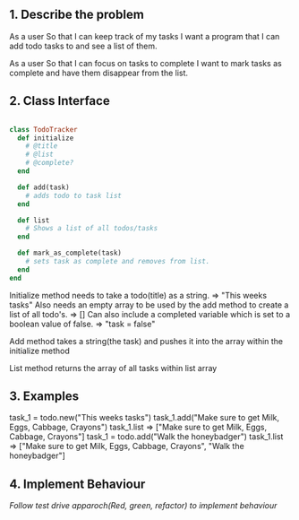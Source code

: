 ## 1. Describe the problem
As a user
So that I can keep track of my tasks
I want a program that I can add todo tasks to and see a list of them.

As a user
So that I can focus on tasks to complete
I want to mark tasks as complete and have them disappear from the list.

## 2. Class Interface

``` Ruby

class TodoTracker
  def initialize 
    # @title
    # @list
    # @complete?
  end

  def add(task)
    # adds todo to task list
  end

  def list 
    # Shows a list of all todos/tasks
  end

  def mark_as_complete(task)
    # sets task as complete and removes from list.
  end
end

```

Initialize method needs to take a todo(title) as a string. => "This weeks tasks"
Also needs an empty array to be used by the add method to create a list of all todo's. => []
Can also include a completed variable which is set to a boolean value of false. => "task = false"

Add method takes a string(the task) and pushes it into the array within the initialize method

List method returns the array of all tasks within list array

## 3. Examples

task_1 = todo.new("This weeks tasks")
task_1.add("Make sure to get Milk, Eggs, Cabbage, Crayons")
task_1.list => ["Make sure to get Milk, Eggs, Cabbage, Crayons"]
task_1 = todo.add("Walk the honeybadger")
task_1.list => ["Make sure to get Milk, Eggs, Cabbage, Crayons", "Walk the honeybadger"]



## 4. Implement Behaviour
 _Follow test drive apparoch(Red, green, refactor) to implement behaviour_